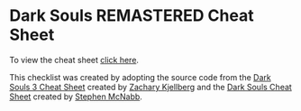 # Dark Souls REMASTERED Cheat Sheet

To view the cheat sheet [click here](http://example.com).

This checklist was created by adopting the source code from the [Dark Souls 3 Cheat Sheet](https://github.com/ZKjellberg/dark-souls-3-cheat-sheet) created by [Zachary Kjellberg](https://github.com/ZKjellberg) and the [Dark Souls Cheat Sheet](https://github.com/smcnabb/dark-souls-cheat-sheet) created by [Stephen McNabb](https://github.com/smcnabb).

